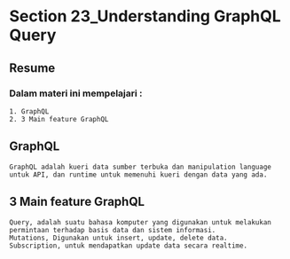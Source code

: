 # Section 23_Understanding GraphQL Query
## Resume

### Dalam materi ini mempelajari :
	1. GraphQL
	2. 3 Main feature GraphQL
   
   
## GraphQL
	GraphQL adalah kueri data sumber terbuka dan manipulation language untuk API, dan runtime untuk memenuhi kueri dengan data yang ada.

## 3 Main feature GraphQL
	Query, adalah suatu bahasa komputer yang digunakan untuk melakukan permintaan terhadap basis data dan sistem informasi.
    Mutations, Digunakan untuk insert, update, delete data.
    Subscription, untuk mendapatkan update data secara realtime.
